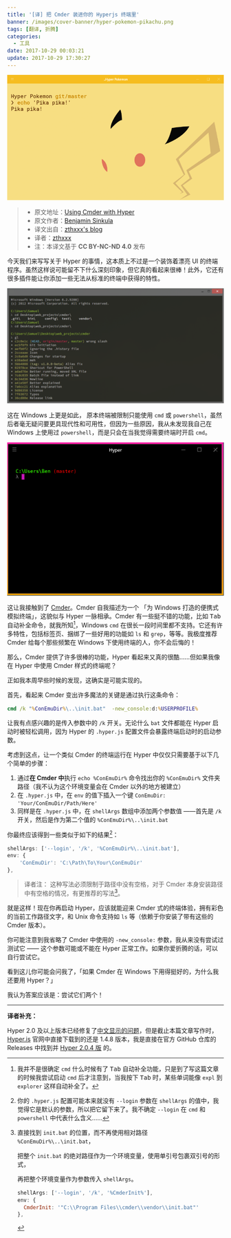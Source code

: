 ```yaml
---
title: '[译] 把 Cmder 装进你的 Hyperjs 终端里'
banner: /images/cover-banner/hyper-pokemon-pikachu.png
tags: [翻译, 折腾]
categories:
  - 工具
date: 2017-10-29 00:03:21
update: 2017-10-29 17:30:27
---
```



![banner](./20171029-Using-Cmder-with-Hyper/hyper-pokemon-pikachu.png)


> - 原文地址：[Using Cmder with Hyper](http://blog.bsinky.com/programming/tools/2017/06/11/using-cmder-with-hyper.html)
> - 原文作者：[Benjamin Sinkula](https://github.com/bsinky)
> - 译文出自：[zthxxx's blog](https://blog.zthxxx.me/post/using-cmder-with-hyper/)
> - 译者：[zthxxx](https://github.com/zthxxx)
> - 注：本译文基于 **CC BY-NC-ND 4.0** 发布


今天我们来写写关于 Hyper 的事情，这本质上不过是一个装饰着漂亮 UI 的终端程序。虽然这样说可能留不下什么深刻印象，但它真的看起来很棒！此外，它还有很多插件能让你添加一些无法从标准的终端中获得的特性。

<!--more-->

![cmder-official](./20171029-Using-Cmder-with-Hyper/cmder-official.png)

这在 Windows 上更是如此， 原本终端被限制只能使用 `cmd` 或 `powershell`，虽然后者毫无疑问要更具现代性和可用性，但因为一些原因，我从未发现我自己在 Windows 上使用过 `powershell`，而是只会在当我觉得需要终端时开启 `cmd`。

![hyper-cmder](./20171029-Using-Cmder-with-Hyper/hyper-cmder.png)

这让我接触到了 [Cmder](http://cmder.net/)。Cmder 自我描述为一个 「为 Windows 打造的便携式模拟终端」，这貌似与 Hyper 一脉相承。Cmder 有一些挺不错的功能，比如 <kbd>Tab</kbd> 自动补全命令，就我所知[^1]，Windows `cmd` 在很长一段时间里都不支持。它还有许多特性，包括标签页、捆绑了一些好用的功能如 `ls` 和 `grep`，等等。我极度推荐 Cmder 给每个那些频繁在 Windows 下使用终端的人，你不会后悔的！

那么，Cmder 提供了许多很棒的功能，Hyper 看起来又真的很酷……但如果我像在 Hyper 中使用 Cmder 样式的终端呢？

正如我本周早些时候的发现，这确实是可能实现的。

首先，看起来 Cmder 变出许多魔法的关键是通过执行这条命令：

```bat
cmd /k "%ConEmuDir%\..\init.bat"  -new_console:d:%USERPROFILE%
```

让我有点感兴趣的是传入参数中的 `/k` 开关。无论什么 `bat` 文件都能在 Hyper 启动时被轻松调用，因为 Hyper 的 `.hyper.js` 配置文件会暴露终端启动时的启动参数。

考虑到这点，让一个类似 Cmder 的终端运行在 Hyper 中仅仅只需要基于以下几个简单的步骤：

1. 通过**在 Cmder 中**执行 `echo %ConEmuDir%` 命令找出你的 `%ConEmuDir%`  文件夹路径（我不认为这个环境变量会在 Cmder 以外的地方被建立）
2. 在 `.hyper.js` 中，在 `env` 的值下插入一个键 `ConEmuDir: 'Your/ConEmuDir/Path/Here'`
3. 同样是在 `.hyper.js` 中，在 `shellArgs` 数组中添加两个参数值 ——首先是 `/k` 开关，然后是作为第二个值的 `%ConEmuDir%\..\init.bat`

你最终应该得到一些类似于如下的结果[^2]：

```javascript
shellArgs: ['--login', '/k', '%ConEmuDir%\..\init.bat'],
env: {
    'ConEmuDir': 'C:\Path\To\Your\ConEmuDir'
},
```

> 译者注： 这种写法必须限制于路径中没有空格，对于 Cmder 本身安装路径中有空格的情况，有更推荐的写法[^3]。

就是这样！现在你再启动 Hyper，应该就能迎来 Cmder 式的终端体验，拥有彩色的当前工作路径文字，和 Unix 命令支持如 `ls` 等（依赖于你安装了带有这些的 Cmder 版本）。

你可能注意到我省略了 Cmder 中使用的 `-new_console:` 参数，我从来没有尝试过测试它 —— 这个参数可能或不能在 Hyper 正常工作。如果你爱折腾的话，可以自行尝试它。

看到这儿你可能会问我了，「如果 Cmder 在 Windows 下用得挺好的，为什么我还要用 Hyper？」

我认为答案应该是：尝试它们两个！

---

**译者补充：**

Hyper 2.0 及以上版本已经修复了[中文显示的问题](https://github.com/zeit/hyper/issues/2124)，但是截止本篇文章写作时，[Hyper.is](https://hyper.is/) 官网中直接下载到的还是 1.4.8 版本，我是直接在官方 GitHub 仓库的 Releases 中找到并 [Hyper 2.0.4 版](https://github.com/zeit/hyper/releases/tag/2.0.4) 的。

[^1]: 我并不是很确定 `cmd` 什么时候有了 <kbd>Tab</kbd> 自动补全功能，只是到了写这篇文章的时候我尝试启动 `cmd` 后才注意到，当我按下 <kbd>Tab</kbd> 时，某些单词能像 `expl` 到 `explorer` 这样自动补全了。

[^2]: 你的 `.hyper.js` 配置可能本来就没有 `--login` 参数在 `shellArgs` 的值中，我觉得它是默认的参数，所以把它留下来了。我不确定 `--login` 在 `cmd` 和 `powershell` 中代表什么含义……

[^3]:
    直接找到 `init.bat` 的位置，而不再使用相对路径 `%ConEmuDir%\..\init.bat`，

    把整个 `init.bat` 的绝对路径作为一个环境变量，使用单引号包裹双引号的形式，

    再把整个环境变量作为参数传入 `shellArgs`。

    ```javascript
    shellArgs: ['--login', '/k', '%CmderInit%'],
    env: {
      CmderInit: '"C:\\Program Files\\cmder\\vendor\\init.bat"'
    },
    ```
